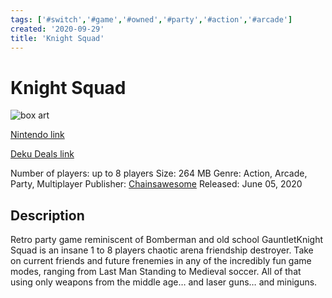 ```yaml
---
tags: ['#switch','#game','#owned','#party','#action','#arcade']
created: '2020-09-29'
title: 'Knight Squad'
---
```

# Knight Squad

![box art](https://assets.nintendo.com/image/upload/c_pad,f_auto,h_613,q_auto,w_1089/ncom/en_US/games/switch/k/knight-squad-switch/hero?v=2021042800)

[Nintendo link](https://www.nintendo.com/games/detail/knight-squad-switch/)

[Deku Deals link](https://www.dekudeals.com/items/knight-squad)

Number of players: up to 8 players
Size: 264 MB
Genre: Action, Arcade, Party, Multiplayer
Publisher: [Chainsawesome](https://www.dekudeals.com/games?include[collection]=true&filter[publisher]=Chainsawesome)
Released: June 05, 2020

## Description

Retro party game reminiscent of Bomberman and old school GauntletKnight Squad is an insane 1 to 8 players chaotic arena friendship destroyer. Take on current friends and future frenemies in any of the incredibly fun game modes, ranging from Last Man Standing to Medieval soccer. All of that using only weapons from the middle age… and laser guns… and miniguns.

